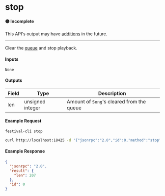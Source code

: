 # stop

#### 🟡 Incomplete
This API's output may have [additions](../../api-stability/marker.md) in the future.

---

Clear the [queue](../queue/queue.md) and stop playback.

#### Inputs
`None`

#### Outputs
| Field | Type             | Description |
|-------|------------------|-------------|
| len   | unsigned integer | Amount of `Song`'s cleared from the queue

#### Example Request
```bash
festival-cli stop
```
```bash
curl http://localhost:18425 -d '{"jsonrpc":"2.0","id":0,"method":"stop"}'
```

#### Example Response
```json
{
  "jsonrpc": "2.0",
  "result": {
    "len": 207
  },
  "id": 0
}
```
